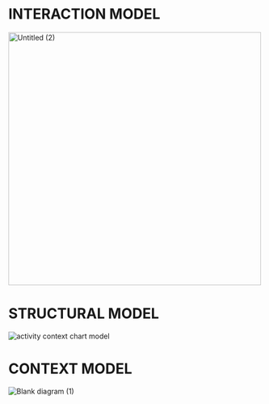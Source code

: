 # INTERACTION MODEL
<img height="500" alt="Untitled (2)" src="https://github.com/Lynnvanessa/DinnerDice/assets/55311795/ee9ffdb8-b5c7-489e-94ce-0c8fdb6b0cb9">

# STRUCTURAL MODEL
![activity context chart model](https://github.com/Lynnvanessa/DinnerDice/assets/55311795/4ac65529-4d04-492e-ad02-56eac7da3d0d)

# CONTEXT MODEL
![Blank diagram (1)](https://github.com/Lynnvanessa/DinnerDice/assets/55311795/edc4c667-2462-4cfd-9acc-80db113efcb5)
